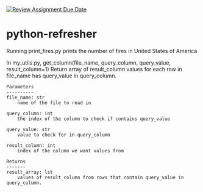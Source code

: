 [![Review Assignment Due Date](https://classroom.github.com/assets/deadline-readme-button-24ddc0f5d75046c5622901739e7c5dd533143b0c8e959d652212380cedb1ea36.svg)](https://classroom.github.com/a/oQi7O4AA)
# python-refresher

Running print_fires.py prints the number of fires in United States of America

In my_utils.py,
get_column(file_name, query_column, query_value, result_column=1)
    Return array of result_column values for each row in file_name has query_value in query_column.

    Parameters
    ----------
    file_name: str
        name of the file to read in

    query_column: int
        the index of the column to check if contains query_value

    query_value: str
        value to check for in query_column

    result_column: int
        index of the column we want values from

    Returns
    -------
    result_array: lst
        values of result_column from rows that contain query_value in query_column.